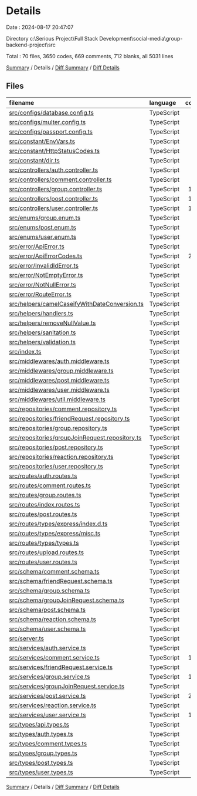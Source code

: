 # Details

Date : 2024-08-17 20:47:07

Directory c:\\Serious Project\\Full Stack Development\\social-media\\group-backend-project\\src

Total : 70 files,  3650 codes, 669 comments, 712 blanks, all 5031 lines

[Summary](results.md) / Details / [Diff Summary](diff.md) / [Diff Details](diff-details.md)

## Files
| filename | language | code | comment | blank | total |
| :--- | :--- | ---: | ---: | ---: | ---: |
| [src/configs/database.config.ts](/src/configs/database.config.ts) | TypeScript | 29 | 0 | 6 | 35 |
| [src/configs/multer.config.ts](/src/configs/multer.config.ts) | TypeScript | 34 | 1 | 6 | 41 |
| [src/configs/passport.config.ts](/src/configs/passport.config.ts) | TypeScript | 36 | 0 | 5 | 41 |
| [src/constant/EnvVars.ts](/src/constant/EnvVars.ts) | TypeScript | 11 | 4 | 2 | 17 |
| [src/constant/HttpStatusCodes.ts](/src/constant/HttpStatusCodes.ts) | TypeScript | 64 | 259 | 64 | 387 |
| [src/constant/dir.ts](/src/constant/dir.ts) | TypeScript | 2 | 0 | 2 | 4 |
| [src/controllers/auth.controller.ts](/src/controllers/auth.controller.ts) | TypeScript | 20 | 0 | 5 | 25 |
| [src/controllers/comment.controller.ts](/src/controllers/comment.controller.ts) | TypeScript | 62 | 0 | 6 | 68 |
| [src/controllers/group.controller.ts](/src/controllers/group.controller.ts) | TypeScript | 106 | 8 | 15 | 129 |
| [src/controllers/post.controller.ts](/src/controllers/post.controller.ts) | TypeScript | 107 | 12 | 14 | 133 |
| [src/controllers/user.controller.ts](/src/controllers/user.controller.ts) | TypeScript | 152 | 4 | 24 | 180 |
| [src/enums/group.enum.ts](/src/enums/group.enum.ts) | TypeScript | 25 | 1 | 5 | 31 |
| [src/enums/post.enum.ts](/src/enums/post.enum.ts) | TypeScript | 15 | 0 | 3 | 18 |
| [src/enums/user.enum.ts](/src/enums/user.enum.ts) | TypeScript | 15 | 2 | 3 | 20 |
| [src/error/ApiError.ts](/src/error/ApiError.ts) | TypeScript | 12 | 3 | 3 | 18 |
| [src/error/ApiErrorCodes.ts](/src/error/ApiErrorCodes.ts) | TypeScript | 270 | 21 | 57 | 348 |
| [src/error/InvalidIdError.ts](/src/error/InvalidIdError.ts) | TypeScript | 16 | 4 | 4 | 24 |
| [src/error/NotEmptyError.ts](/src/error/NotEmptyError.ts) | TypeScript | 13 | 15 | 7 | 35 |
| [src/error/NotNullError.ts](/src/error/NotNullError.ts) | TypeScript | 15 | 3 | 4 | 22 |
| [src/error/RouteError.ts](/src/error/RouteError.ts) | TypeScript | 15 | 4 | 5 | 24 |
| [src/helpers/camelCaseifyWithDateConversion.ts](/src/helpers/camelCaseifyWithDateConversion.ts) | TypeScript | 53 | 19 | 13 | 85 |
| [src/helpers/handlers.ts](/src/helpers/handlers.ts) | TypeScript | 10 | 0 | 2 | 12 |
| [src/helpers/removeNullValue.ts](/src/helpers/removeNullValue.ts) | TypeScript | 16 | 9 | 6 | 31 |
| [src/helpers/sanitation.ts](/src/helpers/sanitation.ts) | TypeScript | 0 | 1 | 1 | 2 |
| [src/helpers/validation.ts](/src/helpers/validation.ts) | TypeScript | 30 | 43 | 14 | 87 |
| [src/index.ts](/src/index.ts) | TypeScript | 5 | 2 | 4 | 11 |
| [src/middlewares/auth.middleware.ts](/src/middlewares/auth.middleware.ts) | TypeScript | 46 | 1 | 10 | 57 |
| [src/middlewares/group.middleware.ts](/src/middlewares/group.middleware.ts) | TypeScript | 47 | 0 | 5 | 52 |
| [src/middlewares/post.middleware.ts](/src/middlewares/post.middleware.ts) | TypeScript | 55 | 3 | 9 | 67 |
| [src/middlewares/user.middleware.ts](/src/middlewares/user.middleware.ts) | TypeScript | 61 | 1 | 6 | 68 |
| [src/middlewares/util.middleware.ts](/src/middlewares/util.middleware.ts) | TypeScript | 27 | 29 | 5 | 61 |
| [src/repositories/comment.repository.ts](/src/repositories/comment.repository.ts) | TypeScript | 41 | 0 | 9 | 50 |
| [src/repositories/friendRequest.repository.ts](/src/repositories/friendRequest.repository.ts) | TypeScript | 80 | 0 | 8 | 88 |
| [src/repositories/group.repository.ts](/src/repositories/group.repository.ts) | TypeScript | 76 | 1 | 9 | 86 |
| [src/repositories/groupJoinRequest.repository.ts](/src/repositories/groupJoinRequest.repository.ts) | TypeScript | 81 | 0 | 7 | 88 |
| [src/repositories/post.repository.ts](/src/repositories/post.repository.ts) | TypeScript | 45 | 0 | 10 | 55 |
| [src/repositories/reaction.repository.ts](/src/repositories/reaction.repository.ts) | TypeScript | 98 | 9 | 9 | 116 |
| [src/repositories/user.repository.ts](/src/repositories/user.repository.ts) | TypeScript | 98 | 5 | 17 | 120 |
| [src/routes/auth.routes.ts](/src/routes/auth.routes.ts) | TypeScript | 25 | 0 | 7 | 32 |
| [src/routes/comment.routes.ts](/src/routes/comment.routes.ts) | TypeScript | 23 | 1 | 9 | 33 |
| [src/routes/group.routes.ts](/src/routes/group.routes.ts) | TypeScript | 39 | 9 | 13 | 61 |
| [src/routes/index.routes.ts](/src/routes/index.routes.ts) | TypeScript | 22 | 2 | 6 | 30 |
| [src/routes/post.routes.ts](/src/routes/post.routes.ts) | TypeScript | 36 | 4 | 13 | 53 |
| [src/routes/types/express/index.d.ts](/src/routes/types/express/index.d.ts) | TypeScript | 6 | 1 | 5 | 12 |
| [src/routes/types/express/misc.ts](/src/routes/types/express/misc.ts) | TypeScript | 7 | 1 | 5 | 13 |
| [src/routes/types/types.ts](/src/routes/types/types.ts) | TypeScript | 9 | 1 | 5 | 15 |
| [src/routes/upload.routes.ts](/src/routes/upload.routes.ts) | TypeScript | 26 | 0 | 4 | 30 |
| [src/routes/user.routes.ts](/src/routes/user.routes.ts) | TypeScript | 56 | 11 | 14 | 81 |
| [src/schema/comment.schema.ts](/src/schema/comment.schema.ts) | TypeScript | 44 | 3 | 6 | 53 |
| [src/schema/friendRequest.schema.ts](/src/schema/friendRequest.schema.ts) | TypeScript | 36 | 4 | 6 | 46 |
| [src/schema/group.schema.ts](/src/schema/group.schema.ts) | TypeScript | 40 | 3 | 5 | 48 |
| [src/schema/groupJoinRequest.schema.ts](/src/schema/groupJoinRequest.schema.ts) | TypeScript | 31 | 3 | 5 | 39 |
| [src/schema/post.schema.ts](/src/schema/post.schema.ts) | TypeScript | 56 | 3 | 6 | 65 |
| [src/schema/reaction.schema.ts](/src/schema/reaction.schema.ts) | TypeScript | 36 | 3 | 5 | 44 |
| [src/schema/user.schema.ts](/src/schema/user.schema.ts) | TypeScript | 59 | 4 | 6 | 69 |
| [src/server.ts](/src/server.ts) | TypeScript | 53 | 15 | 17 | 85 |
| [src/services/auth.service.ts](/src/services/auth.service.ts) | TypeScript | 54 | 0 | 10 | 64 |
| [src/services/comment.service.ts](/src/services/comment.service.ts) | TypeScript | 178 | 23 | 21 | 222 |
| [src/services/friendRequest.service.ts](/src/services/friendRequest.service.ts) | TypeScript | 83 | 8 | 18 | 109 |
| [src/services/group.service.ts](/src/services/group.service.ts) | TypeScript | 158 | 22 | 23 | 203 |
| [src/services/groupJoinRequest.service.ts](/src/services/groupJoinRequest.service.ts) | TypeScript | 93 | 6 | 16 | 115 |
| [src/services/post.service.ts](/src/services/post.service.ts) | TypeScript | 252 | 48 | 41 | 341 |
| [src/services/reaction.service.ts](/src/services/reaction.service.ts) | TypeScript | 35 | 0 | 5 | 40 |
| [src/services/user.service.ts](/src/services/user.service.ts) | TypeScript | 143 | 4 | 26 | 173 |
| [src/types/api.types.ts](/src/types/api.types.ts) | TypeScript | 12 | 0 | 3 | 15 |
| [src/types/auth.types.ts](/src/types/auth.types.ts) | TypeScript | 11 | 0 | 2 | 13 |
| [src/types/comment.types.ts](/src/types/comment.types.ts) | TypeScript | 22 | 3 | 5 | 30 |
| [src/types/group.types.ts](/src/types/group.types.ts) | TypeScript | 43 | 8 | 7 | 58 |
| [src/types/post.types.ts](/src/types/post.types.ts) | TypeScript | 32 | 3 | 6 | 41 |
| [src/types/user.types.ts](/src/types/user.types.ts) | TypeScript | 42 | 12 | 8 | 62 |

[Summary](results.md) / Details / [Diff Summary](diff.md) / [Diff Details](diff-details.md)